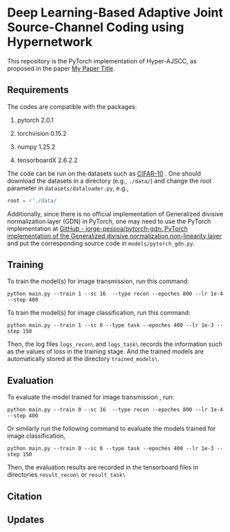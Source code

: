 # Deep Learning-Based Adaptive Joint Source-Channel Coding using Hypernetwork

This repository is the PyTorch implementation of Hyper-AJSCC, as proposed in the paper [My Paper Title](https://arxiv.org/abs/2030.12345).

## Requirements

The codes are compatible with the packages:

1. pytorch 2.0.1

2. torchvision 0.15.2

3. numpy 1.25.2

4. tensorboardX 2.6.2.2

The code can be run on the datasets such as [CIFAR-10](https://www.cs.toronto.edu/~kriz/cifar.html) . One should download the datasets in a directory (e.g., `./data/`) and change the root parameter in `datasets/dataloader.py`, e.g., 

```python
root = r'./data/
```

Additionally, since there is no official implementation of Generalized divisive normalization layer (GDN) in PyTorch, one may need to use the PyTorch implementation at [GitHub - jorge-pessoa/pytorch-gdn: PyTorch implementation of the Generalized divisive normalization non-linearity layer](https://github.com/jorge-pessoa/pytorch-gdn#generalized-divisive-normalization-layer) and put the corresponding source code in `models/pytorch_gdn.py`.

## Training

To train the model(s) for image transmission, run this command:

```shell
python main.py --train 1 --sc 16  --type recon --epoches 800 --lr 1e-4 --step 400
```

To train the model(s) for image classification, run this command:

```shell
python main.py --train 1 --sc 8 --type task --epoches 400 --lr 1e-3 --step 150
```

Then, the log files `logs_recon\` and `logs_task\` records the information such as the values of loss in the training stage. And the trained models are automatically stored at the directory `trained_models\`. 

## Evaluation

To evaluate the model trained for image transmission , run:

```shell
python main.py --train 0 --sc 16  --type recon --epoches 800 --lr 1e-4 --step 400
```

Or similarly run the following command to evaluate the models trained for image classification,

```shell
python main.py --train 0 --sc 8 --type task --epoches 400 --lr 1e-3 --step 150
```



Then, the evaluation results are recorded in the tensorboard files in directories `result_recon\` or `result_task\`

## Citation

## Updates